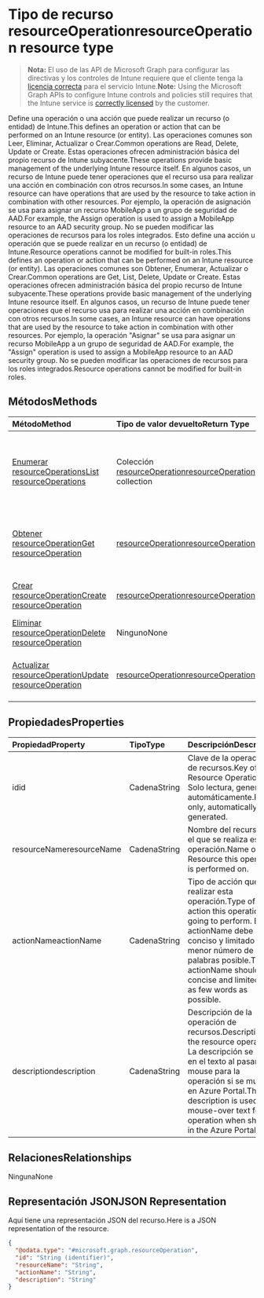 # <a name="resourceoperation-resource-type"></a><span data-ttu-id="97dd1-101">Tipo de recurso resourceOperation</span><span class="sxs-lookup"><span data-stu-id="97dd1-101">resourceOperation resource type</span></span>

> <span data-ttu-id="97dd1-102">**Nota:** El uso de las API de Microsoft Graph para configurar las directivas y los controles de Intune requiere que el cliente tenga la [licencia correcta](https://go.microsoft.com/fwlink/?linkid=839381) para el servicio Intune.</span><span class="sxs-lookup"><span data-stu-id="97dd1-102">**Note:** Using the Microsoft Graph APIs to configure Intune controls and policies still requires that the Intune service is [correctly licensed](https://go.microsoft.com/fwlink/?linkid=839381) by the customer.</span></span>

<span data-ttu-id="97dd1-103">Define una operación o una acción que puede realizar un recurso (o entidad) de Intune.</span><span class="sxs-lookup"><span data-stu-id="97dd1-103">This defines an operation or action that can be performed on an Intune resource (or entity).</span></span>  <span data-ttu-id="97dd1-104">Las operaciones comunes son Leer, Eliminar, Actualizar o Crear.</span><span class="sxs-lookup"><span data-stu-id="97dd1-104">Common operations are Read, Delete, Update or Create.</span></span>  <span data-ttu-id="97dd1-105">Estas operaciones ofrecen administración básica del propio recurso de Intune subyacente.</span><span class="sxs-lookup"><span data-stu-id="97dd1-105">These operations provide basic management of the underlying Intune resource itself.</span></span>  <span data-ttu-id="97dd1-106">En algunos casos, un recurso de Intune puede tener operaciones que el recurso usa para realizar una acción en combinación con otros recursos.</span><span class="sxs-lookup"><span data-stu-id="97dd1-106">In some cases, an Intune resource can have operations that are used by the resource to take action in combination with other resources.</span></span>  <span data-ttu-id="97dd1-107">Por ejemplo, la operación de asignación se usa para asignar un recurso MobileApp a un grupo de seguridad de AAD.</span><span class="sxs-lookup"><span data-stu-id="97dd1-107">For example, the Assign operation is used to assign a MobileApp resource to an AAD security group.</span></span>  <span data-ttu-id="97dd1-108">No se pueden modificar las operaciones de recursos para los roles integrados. Esto define una acción u operación que se puede realizar en un recurso (o entidad) de Intune.</span><span class="sxs-lookup"><span data-stu-id="97dd1-108">Resource operations cannot be modified for built-in roles.This defines an operation or action that can be performed on an Intune resource (or entity).</span></span>  <span data-ttu-id="97dd1-109">Las operaciones comunes son Obtener, Enumerar, Actualizar o Crear.</span><span class="sxs-lookup"><span data-stu-id="97dd1-109">Common operations are Get, List, Delete, Update or Create.</span></span>  <span data-ttu-id="97dd1-110">Estas operaciones ofrecen administración básica del propio recurso de Intune subyacente.</span><span class="sxs-lookup"><span data-stu-id="97dd1-110">These operations provide basic management of the underlying Intune resource itself.</span></span>  <span data-ttu-id="97dd1-111">En algunos casos, un recurso de Intune puede tener operaciones que el recurso usa para realizar una acción en combinación con otros recursos.</span><span class="sxs-lookup"><span data-stu-id="97dd1-111">In some cases, an Intune resource can have operations that are used by the resource to take action in combination with other resources.</span></span>  <span data-ttu-id="97dd1-112">Por ejemplo, la operación "Asignar" se usa para asignar un recurso MobileApp a un grupo de seguridad de AAD.</span><span class="sxs-lookup"><span data-stu-id="97dd1-112">For example, the "Assign" operation is used to assign a MobileApp resource to an AAD security group.</span></span>  <span data-ttu-id="97dd1-113">No se pueden modificar las operaciones de recursos para los roles integrados.</span><span class="sxs-lookup"><span data-stu-id="97dd1-113">Resource operations cannot be modified for built-in roles.</span></span>
## <a name="methods"></a><span data-ttu-id="97dd1-114">Métodos</span><span class="sxs-lookup"><span data-stu-id="97dd1-114">Methods</span></span>
|<span data-ttu-id="97dd1-115">Método</span><span class="sxs-lookup"><span data-stu-id="97dd1-115">Method</span></span>|<span data-ttu-id="97dd1-116">Tipo de valor devuelto</span><span class="sxs-lookup"><span data-stu-id="97dd1-116">Return Type</span></span>|<span data-ttu-id="97dd1-117">Descripción</span><span class="sxs-lookup"><span data-stu-id="97dd1-117">Description</span></span>|
|:---|:---|:---|
|[<span data-ttu-id="97dd1-118">Enumerar resourceOperations</span><span class="sxs-lookup"><span data-stu-id="97dd1-118">List resourceOperations</span></span>](../api/intune_rbac_resourceoperation_list.md)|<span data-ttu-id="97dd1-119">Colección [resourceOperation](../resources/intune_rbac_resourceoperation.md)</span><span class="sxs-lookup"><span data-stu-id="97dd1-119">[resourceOperation](../resources/intune_rbac_resourceoperation.md) collection</span></span>|<span data-ttu-id="97dd1-120">Enumere las propiedades y las relaciones de los objetos [resourceOperation](../resources/intune_rbac_resourceoperation.md).</span><span class="sxs-lookup"><span data-stu-id="97dd1-120">List properties and relationships of the [resourceOperation](../resources/intune_rbac_resourceoperation.md) objects.</span></span>|
|[<span data-ttu-id="97dd1-121">Obtener resourceOperation</span><span class="sxs-lookup"><span data-stu-id="97dd1-121">Get resourceOperation</span></span>](../api/intune_rbac_resourceoperation_get.md)|[<span data-ttu-id="97dd1-122">resourceOperation</span><span class="sxs-lookup"><span data-stu-id="97dd1-122">resourceOperation</span></span>](../resources/intune_rbac_resourceoperation.md)|<span data-ttu-id="97dd1-123">Lea las propiedades y las relaciones del objeto [resourceOperation](../resources/intune_rbac_resourceoperation.md).</span><span class="sxs-lookup"><span data-stu-id="97dd1-123">Read properties and relationships of [plannerPlanDetails](../resources/intune_rbac_resourceoperation.md) object.</span></span>|
|[<span data-ttu-id="97dd1-124">Crear resourceOperation</span><span class="sxs-lookup"><span data-stu-id="97dd1-124">Create resourceOperation</span></span>](../api/intune_rbac_resourceoperation_create.md)|[<span data-ttu-id="97dd1-125">resourceOperation</span><span class="sxs-lookup"><span data-stu-id="97dd1-125">resourceOperation</span></span>](../resources/intune_rbac_resourceoperation.md)|<span data-ttu-id="97dd1-126">Cree un objeto [resourceOperation](../resources/intune_rbac_resourceoperation.md).</span><span class="sxs-lookup"><span data-stu-id="97dd1-126">Create a new [plannerBucket](../resources/intune_rbac_resourceoperation.md) object.</span></span>|
|[<span data-ttu-id="97dd1-127">Eliminar resourceOperation</span><span class="sxs-lookup"><span data-stu-id="97dd1-127">Delete resourceOperation</span></span>](../api/intune_rbac_resourceoperation_delete.md)|<span data-ttu-id="97dd1-128">Ninguno</span><span class="sxs-lookup"><span data-stu-id="97dd1-128">None</span></span>|<span data-ttu-id="97dd1-129">Elimina un [resourceOperation](../resources/intune_rbac_resourceoperation.md).</span><span class="sxs-lookup"><span data-stu-id="97dd1-129">Deletes a [resourceOperation](../resources/intune_rbac_resourceoperation.md).</span></span>|
|[<span data-ttu-id="97dd1-130">Actualizar resourceOperation</span><span class="sxs-lookup"><span data-stu-id="97dd1-130">Update resourceOperation</span></span>](../api/intune_rbac_resourceoperation_update.md)|[<span data-ttu-id="97dd1-131">resourceOperation</span><span class="sxs-lookup"><span data-stu-id="97dd1-131">resourceOperation</span></span>](../resources/intune_rbac_resourceoperation.md)|<span data-ttu-id="97dd1-132">Actualice las propiedades de un objeto [resourceOperation](../resources/intune_rbac_resourceoperation.md).</span><span class="sxs-lookup"><span data-stu-id="97dd1-132">Update the properties of a [calendar](../resources/intune_rbac_resourceoperation.md) object.</span></span>|

## <a name="properties"></a><span data-ttu-id="97dd1-133">Propiedades</span><span class="sxs-lookup"><span data-stu-id="97dd1-133">Properties</span></span>
|<span data-ttu-id="97dd1-134">Propiedad</span><span class="sxs-lookup"><span data-stu-id="97dd1-134">Property</span></span>|<span data-ttu-id="97dd1-135">Tipo</span><span class="sxs-lookup"><span data-stu-id="97dd1-135">Type</span></span>|<span data-ttu-id="97dd1-136">Descripción</span><span class="sxs-lookup"><span data-stu-id="97dd1-136">Description</span></span>|
|:---|:---|:---|
|<span data-ttu-id="97dd1-137">id</span><span class="sxs-lookup"><span data-stu-id="97dd1-137">id</span></span>|<span data-ttu-id="97dd1-138">Cadena</span><span class="sxs-lookup"><span data-stu-id="97dd1-138">String</span></span>|<span data-ttu-id="97dd1-139">Clave de la operación de recursos.</span><span class="sxs-lookup"><span data-stu-id="97dd1-139">Key of the Resource Operation.</span></span> <span data-ttu-id="97dd1-140">Solo lectura, generada automáticamente.</span><span class="sxs-lookup"><span data-stu-id="97dd1-140">Read-only, automatically generated.</span></span>|
|<span data-ttu-id="97dd1-141">resourceName</span><span class="sxs-lookup"><span data-stu-id="97dd1-141">resourceName</span></span>|<span data-ttu-id="97dd1-142">Cadena</span><span class="sxs-lookup"><span data-stu-id="97dd1-142">String</span></span>|<span data-ttu-id="97dd1-143">Nombre del recurso en el que se realiza esta operación.</span><span class="sxs-lookup"><span data-stu-id="97dd1-143">Name of the Resource this operation is performed on.</span></span>|
|<span data-ttu-id="97dd1-144">actionName</span><span class="sxs-lookup"><span data-stu-id="97dd1-144">actionName</span></span>|<span data-ttu-id="97dd1-145">Cadena</span><span class="sxs-lookup"><span data-stu-id="97dd1-145">String</span></span>|<span data-ttu-id="97dd1-146">Tipo de acción que va a realizar esta operación.</span><span class="sxs-lookup"><span data-stu-id="97dd1-146">Type of action this operation is going to perform.</span></span> <span data-ttu-id="97dd1-147">El actionName debe ser conciso y limitado al menor número de palabras posible.</span><span class="sxs-lookup"><span data-stu-id="97dd1-147">The actionName should be concise and limited to as few words as possible.</span></span>|
|<span data-ttu-id="97dd1-148">description</span><span class="sxs-lookup"><span data-stu-id="97dd1-148">description</span></span>|<span data-ttu-id="97dd1-149">Cadena</span><span class="sxs-lookup"><span data-stu-id="97dd1-149">String</span></span>|<span data-ttu-id="97dd1-150">Descripción de la operación de recursos.</span><span class="sxs-lookup"><span data-stu-id="97dd1-150">Description of the resource operation.</span></span> <span data-ttu-id="97dd1-151">La descripción se usa en el texto al pasar el mouse para la operación si se muestra en Azure Portal.</span><span class="sxs-lookup"><span data-stu-id="97dd1-151">The description is used in mouse-over text for the operation when shown in the Azure Portal.</span></span>|

## <a name="relationships"></a><span data-ttu-id="97dd1-152">Relaciones</span><span class="sxs-lookup"><span data-stu-id="97dd1-152">Relationships</span></span>
<span data-ttu-id="97dd1-153">Ninguna</span><span class="sxs-lookup"><span data-stu-id="97dd1-153">None</span></span>
## <a name="json-representation"></a><span data-ttu-id="97dd1-154">Representación JSON</span><span class="sxs-lookup"><span data-stu-id="97dd1-154">JSON Representation</span></span>
<span data-ttu-id="97dd1-155">Aquí tiene una representación JSON del recurso.</span><span class="sxs-lookup"><span data-stu-id="97dd1-155">Here is a JSON representation of the resource.</span></span>
<!-- {
  "blockType": "resource",
  "keyProperty": "id",
  "@odata.type": "microsoft.graph.resourceOperation"
}
-->
``` json
{
  "@odata.type": "#microsoft.graph.resourceOperation",
  "id": "String (identifier)",
  "resourceName": "String",
  "actionName": "String",
  "description": "String"
}
```



